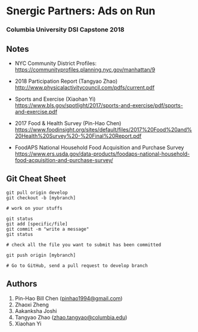 # Snergic Partners: Ads on Run
### Columbia University DSI Capstone 2018 

## Notes

* NYC Community District Profiles: 
https://communityprofiles.planning.nyc.gov/manhattan/9

* 2018 Participation Report (Tangyao Zhao)
http://www.physicalactivitycouncil.com/pdfs/current.pdf

* Sports and Exercise (Xiaohan Yi)
https://www.bls.gov/spotlight/2017/sports-and-exercise/pdf/sports-and-exercise.pdf

* 2017 Food & Health Survey (Pin-Hao Chen)
https://www.foodinsight.org/sites/default/files/2017%20Food%20and%20Health%20Survey%20-%20Final%20Report.pdf

* FoodAPS National Household Food Acquisition and Purchase Survey
https://www.ers.usda.gov/data-products/foodaps-national-household-food-acquisition-and-purchase-survey/


## Git Cheat Sheet

```commandline
git pull origin develop
git checkout -b [mybranch]

# work on your stuffs

git status
git add [specific/file] 
git commit -m "write a message"
git status

# check all the file you want to submit has been committed

git push origin [mybranch]

# Go to GitHub, send a pull request to develop branch
``` 

## Authors
1. Pin-Hao Bill Chen (<pinhao1994@gmail.com>)
2. Zhaoxi Zheng
3. Aakanksha Joshi
4. Tangyao Zhao (zhao.tangyao@columbia.edu)
5. Xiaohan Yi
